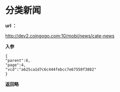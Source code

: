 
# 分类新闻 #

**url ：**

http://dev2.coingogo.com:10/mobi/news/cate-news

**入参**
	
	{
	"parent":6,
	"page":4,
	"vcd":"a625ca1d7c6c444febcc7e67550f3882"
	}

**返回略**

